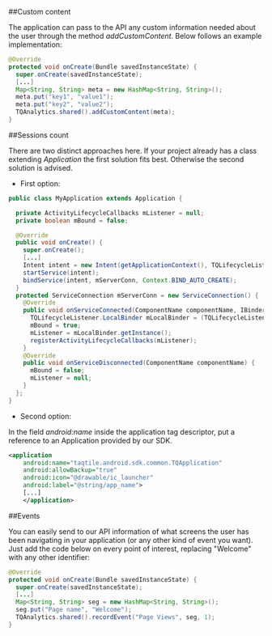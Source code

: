 ##Custom content

The application can pass to the API any custom information needed about the user through the method *addCustomContent*. Below follows an example implementation:

```java
@Override
protected void onCreate(Bundle savedInstanceState) {
  super.onCreate(savedInstanceState);
  [...]
  Map<String, String> meta = new HashMap<String, String>();
  meta.put("key1", "value1");
  meta.put("key2", "value2");
  TQAnalytics.shared().addCustomContent(meta);
}
```

##Sessions count

There are two distinct approaches here. If your project already has a class extending *Application* the first solution fits best. Otherwise the second solution is advised.

  - First option:

```java
public class MyApplication extends Application {

  private ActivityLifecycleCallbacks mListener = null;
  private boolean mBound = false;

  @Override
  public void onCreate() {
    super.onCreate();
    [...]
    Intent intent = new Intent(getApplicationContext(), TQLifecycleListener.class);
    startService(intent);
    bindService(intent, mServerConn, Context.BIND_AUTO_CREATE);
  }
  protected ServiceConnection mServerConn = new ServiceConnection() {
    @Override
    public void onServiceConnected(ComponentName componentName, IBinder iBinder) {
      TQLifecycleListener.LocalBinder mLocalBinder = (TQLifecycleListener.LocalBinder)iBinder;
      mBound = true;
      mListener = mLocalBinder.getInstance();
      registerActivityLifecycleCallbacks(mListener);
    }
    @Override
    public void onServiceDisconnected(ComponentName componentName) {
      mBound = false;
      mListener = null;
    }
  };
}
```

  - Second option:

In the field *android:name* inside the application tag descriptor, put a reference to an Application provided by our SDK.

```xml
<application
    android:name="taqtile.android.sdk.common.TQApplication"
    android:allowBackup="true"
    android:icon="@drawable/ic_launcher"
    android:label="@string/app_name">
    [...]
    </application>
```

##Events

You can easily send to our API information of what screens the user has been navigating in your application (or any other kind of event you want). Just add the code below on every point of interest, replacing "Welcome" with any other identifier:

```java
@Override
protected void onCreate(Bundle savedInstanceState) {
  super.onCreate(savedInstanceState);
  [...]
  Map<String, String> seg = new HashMap<String, String>();
  seg.put("Page name", "Welcome");
  TQAnalytics.shared().recordEvent("Page Views", seg, 1);
}
```

